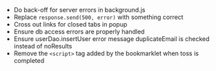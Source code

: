 * Do back-off for server errors in background.js
* Replace `response.send(500, error)` with something correct
* Cross out links for closed tabs in popup
* Ensure db access errors are properly handled
* Ensure userDao.insertUser error message duplicateEmail is checked instead of
  noResults
* Remove the `<script>` tag added by the bookmarklet when toss is completed
